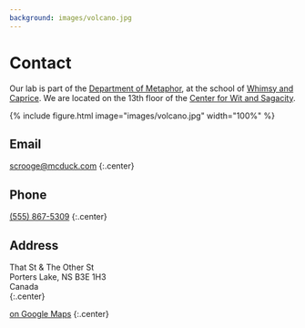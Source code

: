 ```yaml
---
background: images/volcano.jpg
---
```


# <i class="fas fa-envelope"></i>Contact

Our lab is part of the [Department of Metaphor](https://www.imdb.com/title/tt0200276/), at the school of [Whimsy and Caprice](https://www.imdb.com/name/nm0815070/).
We are located on the 13th floor of the [Center for Wit and Sagacity](https://www.imdb.com/title/tt0708773/characters/nm0000883).

{% include figure.html image="images/volcano.jpg" width="100%" %}

## Email

[scrooge@mcduck.com](mailto:scrooge@mcduck.com)
{:.center}

## Phone

[(555) 867-5309](tel:+1-555-867-5309)
{:.center}

## Address

That St & The Other St  
Porters Lake, NS B3E 1H3  
Canada  
{:.center}

[<i class="fas fa-external-link-alt"></i> on Google Maps](https://www.google.com/maps/place/That+St+%26+The+Other+St,+Porters+Lake,+NS+B3E+1H3,+Canada/@44.7389237,-63.3033296,20.78z/data=!4m5!3m4!1s0x4b5a31023bb02565:0xb9505694e83a53d7!8m2!3d44.7389353!4d-63.3030828)
{:.center}
